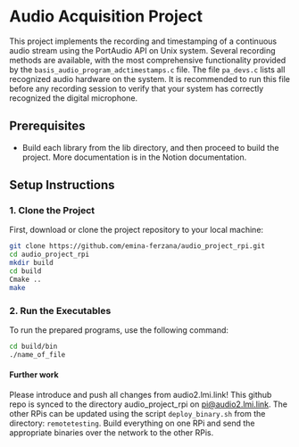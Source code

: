 # Audio Acquisition Project

This project implements the recording and timestamping of a continuous audio stream using the PortAudio API on Unix system. 
Several recording methods are  available, with the most comprehensive functionality provided by the `basis_audio_program_adctimestamps.c` file. 
The file `pa_devs.c` lists all recognized audio hardware on the system. It is recommended to run this file before any recording session to verify that your system has correctly recognized the digital microphone. 

## Prerequisites

- Build each library from the lib directory, and then proceed to build the project. More documentation is in the Notion documentation.

## Setup Instructions

### 1. Clone the Project

First, download or clone the project repository to your local machine:

```bash
git clone https://github.com/emina-ferzana/audio_project_rpi.git
cd audio_project_rpi
mkdir build
cd build
Cmake ..
make
```

### 2. Run the Executables

To run the prepared programs, use the following command:

```bash
cd build/bin
./name_of_file
```

#### Further work

Please introduce and push all changes from audio2.lmi.link! This github repo is synced to the directory audio_project_rpi on pi@audio2.lmi.link. 
The other RPis can be updated using the script `deploy_binary.sh` from the directory: `remotetesting`.
Build everything on one RPi and send the appropriate binaries over the network to the other RPis.
